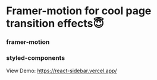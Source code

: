 # Framer-motion for cool page transition effects😇

### framer-motion

### styled-components

View Demo:
https://react-sidebar.vercel.app/
